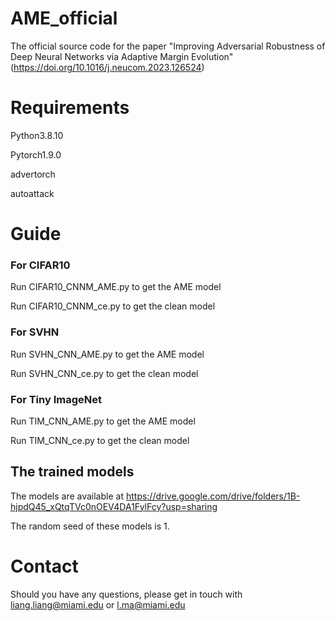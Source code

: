 # AME_official

The official source code for the paper "Improving Adversarial Robustness of Deep Neural Networks via Adaptive Margin Evolution" (https://doi.org/10.1016/j.neucom.2023.126524)

# Requirements

Python3.8.10

Pytorch1.9.0

advertorch

autoattack


# Guide
### For CIFAR10

Run CIFAR10_CNNM_AME.py to get the AME model

Run CIFAR10_CNNM_ce.py to get the clean model

### For SVHN

Run SVHN_CNN_AME.py to get the AME model

Run SVHN_CNN_ce.py to get the clean model

### For Tiny ImageNet

Run TIM_CNN_AME.py to get the AME model

Run TIM_CNN_ce.py to get the clean model

## The trained models

The models are available at https://drive.google.com/drive/folders/1B-hjpdQ45_xQtqTVc0nOEV4DA1FylFcy?usp=sharing

The random seed of these models is 1. 

# Contact

Should you have any questions, please get in touch with liang.liang@miami.edu or l.ma@miami.edu
